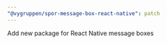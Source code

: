 ```yaml
---
"@vygruppen/spor-message-box-react-native": patch
---
```


Add new package for React Native message boxes
